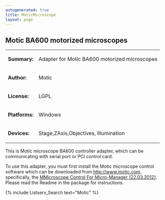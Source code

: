 ```yaml
---
autogenerated: true
title: MoticMicroscope
layout: page
---
```


## Motic BA600 motorized microscopes

<table>
<tr>
<td markdown="1">

**Summary:**

</td>
<td markdown="1">

Adapter for Motic BA600 motorized microscopes

</td>
</tr>
<tr>
<td markdown="1">

**Author:**

</td>
<td markdown="1">

Motic

</td>
</tr>
<tr>
<td markdown="1">

**License:**

</td>
<td markdown="1">

LGPL

</td>
</tr>
<tr>
<td markdown="1">

**Platforms:**

</td>
<td markdown="1">

Windows

</td>
</tr>
<tr>
<td markdown="1" valign='top'>

**Devices:**

</td>
<td markdown="1">

Stage,ZAxis,Objectives, Illumination

</td>
</tr>
</table>

This is Motic microscope BA600 controller adapter, which can be
communicating with serial port or PCI control card.

To use this adapter, you must first install the Motic microscope control
software which can be downloaded from
[<http://www.motic.com>](http://www.motic.com), specifically, the
[MMicroscope Control For Micro-Manager
(22.03.2012)](http://www.motic.com/Download.aspx?r=AP&lang=en). Please
read the Readme in the package for instructions.

{% include Listserv_Search text="Motic" %}

